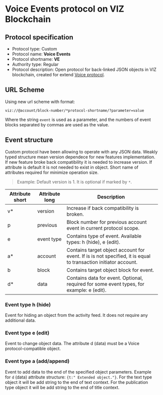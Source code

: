 # Voice Events protocol on VIZ Blockchain

## Protocol specification

* Protocol type: Custom
* Protocol name: **Voice Events**
* Protocol shortname: **VE**
* Authority type: Regular
* Protocol description: Open protocol for back-linked JSON objects in VIZ blockchain, created for extend [Voice protocol](specification.md).

## URL Scheme

Using new url scheme with format:

`viz://@account/block-number/*protocol-shortname/?parameter=value`

Where the string `event` is used as a parameter, and the numbers of event blocks separated by commas are used as the value.

## Event structure

Custom protocol have been allowing to operate with any JSON data. Weakly typed structure mean version dependece for new features implementation. If new feature broke back compatibility it is needed to increase version. If attribute is default it is not needed to exist in object. Short name of attributes required for minimize operation size.

> Example: Default version is 1. It is optional if marked by `*`.

Attribute short | Attribute long | Description
------------ | ------------ | -------------
v* | version | Increase if back compatibility is broken.
p | previous | Block number for previous account event in current protocol scope.
e | event type | Contains type of event. Available types: h (hide), e (edit).
a* | account | Contains target object account for event. If is is not specified, it is equal to transaction initiator account.
b | block | Contains target object block for event.
d* | data | Contains data for event. Optional, required for some event types, for example: e (edit).

### Event type h (hide)

Event for hiding an object from the activity feed. It does not require any additional data.

### Event type e (edit)

Event to change object data. The attribute d (data) must be a Voice protocol-compatible object.

### Event type a (add/append)

Event to add data to the end of the specified object parameters. Example for `d` (data) attribute structure: `{t:" Extended object."}`. For the text type object it will be add string to the end of text context. For the publication type object it will be add string to the end of title context.
